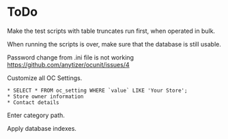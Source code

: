 # ToDo

Make the test scripts with table truncates run first, when operated in bulk.

When running the scripts is over, make sure that the database is still usable.

Password change from .ini file is not working
https://github.com/anytizer/ocunit/issues/4

Customize all OC Settings.

    * SELECT * FROM oc_setting WHERE `value` LIKE 'Your Store';
    * Store owner information
    * Contact details

Enter category path.

Apply database indexes.